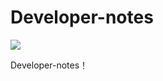 # Developer-notes

[![](https://travis-ci.org/AlvinMi/Developer-notes.svg?branch=dev)](https://travis-ci.org/AlvinMi/Developer-notes)

Developer-notes！
